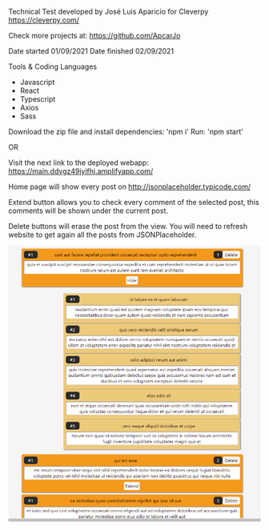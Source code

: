
Technical Test developed by José Luis Aparicio for Cleverpy
https://cleverpy.com/

Check more projects at:
https://github.com/ApcarJo

Date started 01/09/2021
Date finished 02/09/2021

Tools & Coding Languages

- Javascript
- React
- Typescript
- Axios
- Sass

Download the zip file and install dependencies: 'npm i'
Run: 'npm start'

OR

Visit the next link to the deployed webapp: https://main.ddvgz49jyifhj.amplifyapp.com/


Home page will show every post on http://jsonplaceholder.typicode.com/

Extend button allows you to check every comment of the selected post, this comments will be shown under the current post.

Delete buttons will erase the post from the view. You will need to refresh website to get again all the posts from JSONPlaceholder.

<img src="src/img/Screenshot_2.png">




